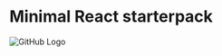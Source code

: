 # Minimal React starterpack

![GitHub Logo](https://images.unsplash.com/photo-1494178270175-e96de2971df9?ixlib=rb-1.2.1&ixid=eyJhcHBfaWQiOjEyMDd9&auto=format&fit=crop&w=1872&q=80)
